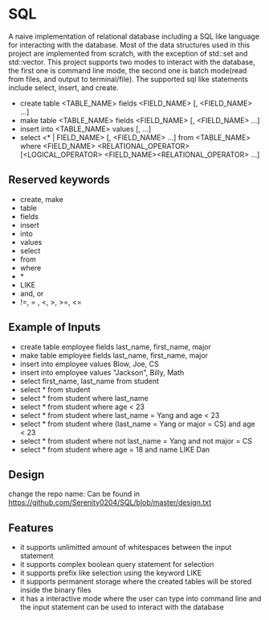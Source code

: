 # SQL

A naive implementation of relational database including a SQL like language for interacting with the database.
Most of the data structures used in this project are implemented from scratch, with the exception of std::set and std::vector. This
project supports two modes to interact with the database, the first one is command line mode, the second one is batch mode(read from files, and output to terminal/file). The supported sql like statements include select, insert, and create.

- create table <TABLE_NAME> fields <FIELD_NAME> [, <FIELD_NAME> ...]
- make table <TABLE_NAME> fields <FIELD_NAME> [, <FIELD_NAME> ...]
- insert into <TABLE_NAME> values <VALUE> [, <VALUE> ...]
- select <\* | FIELD_NAME> [, <FIELD_NAME> ...] from <TABLE_NAME> where <FIELD_NAME> <RELATIONAL_OPERATOR> <VALUE> [<LOGICAL_OPERATOR> <FIELD_NAME><RELATIONAL_OPERATOR> <VALUE> ...]

## Reserved keywords

- create, make
- table
- fields
- insert
- into
- values
- select
- from
- where
- \*
- LIKE
- and, or
- !=, = , <, >, >=, <=

## Example of Inputs

- create table employee fields last_name, first_name, major
- make table employee fields last_name, first_name, major
- insert into employee values Blow, Joe, CS
- insert into employee values "Jackson", Billy, Math
- select first_name, last_name from student
- select \* from student
- select \* from student where last_name
- select \* from student where age < 23
- select \* from student where last_name = Yang and age < 23
- select \* from student where (last_name = Yang or major = CS) and age < 23
- select \* from student where not last_name = Yang and not major = CS
- select \* from student where age = 18 and name LIKE Dan

## Design

change the repo name:
Can be found in https://github.com/Serenity0204/SQL/blob/master/design.txt

## Features

- it supports unlimitted amount of whitespaces between the input statement
- it supports complex boolean query statement for selection
- it supports prefix like selection using the keyword LIKE
- it supports permanent storage where the created tables will be stored inside the binary files
- it has a interactive mode where the user can type into command line and the input statement can be used to interact with the database
